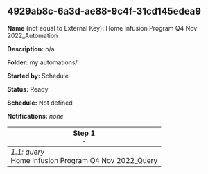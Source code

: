 ## 4929ab8c-6a3d-ae88-9c4f-31cd145edea9

**Name** (not equal to External Key)**:** Home Infusion Program Q4 Nov 2022_Automation

**Description:** n/a

**Folder:** my automations/

**Started by:** Schedule

**Status:** Ready

**Schedule:** Not defined

**Notifications:** _none_


| Step 1<br>_<small>-</small>_ |
| --- |
| _1.1: query_<br>Home Infusion Program Q4 Nov 2022_Query |
